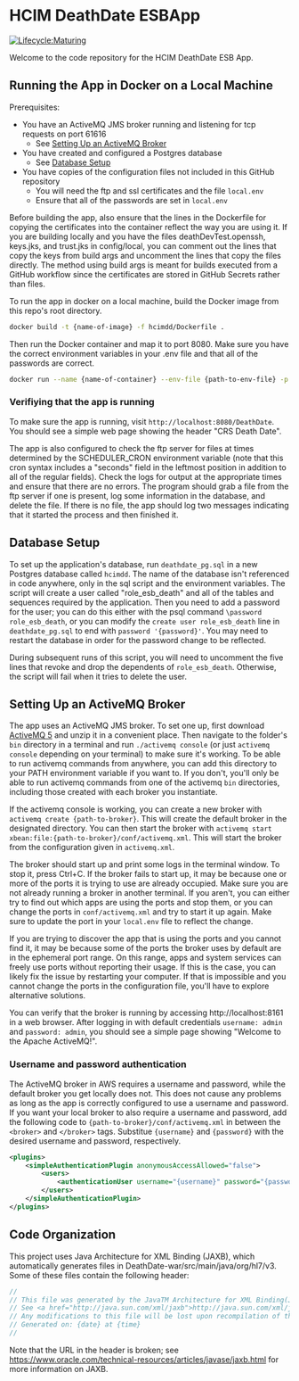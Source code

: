 # HCIM DeathDate ESBApp

[![Lifecycle:Maturing](https://img.shields.io/badge/Lifecycle-Maturing-007EC6)](https://github.com/bcgov/repomountie/blob/master/doc/lifecycle-badges.md)

Welcome to the code repository for the HCIM DeathDate ESB App.

## Running the App in Docker on a Local Machine

Prerequisites:

- You have an ActiveMQ JMS broker running and listening for tcp requests on port 61616
  - See [Setting Up an ActiveMQ Broker](#setting-up-an-activemq-broker)
- You have created and configured a Postgres database
  - See [Database Setup](#database-setup)
- You have copies of the configuration files not included in this GitHub repository
  - You will need the ftp and ssl certificates and the file `local.env`
  - Ensure that all of the passwords are set in `local.env`

Before building the app, also ensure that the lines in the Dockerfile for copying the certificates into the container reflect the way you are using it. If you are building locally and you have the files deathDevTest.openssh, keys.jks, and trust.jks in config/local, you can comment out the lines that copy the keys from build args and uncomment the lines that copy the files directly. The method using build args is meant for builds executed from a GitHub workflow since the certificates are stored in GitHub Secrets rather than files.

To run the app in docker on a local machine, build the Docker image from this repo's root directory.

```bash
docker build -t {name-of-image} -f hcimdd/Dockerfile .
```

Then run the Docker container and map it to port 8080. Make sure you have the correct environment variables in your .env file and that all of the passwords are correct.

```bash
docker run --name {name-of-container} --env-file {path-to-env-file} -p 8080:8080 {name-of-image}
```

### Verifiying that the app is running

To make sure the app is running, visit `http://localhost:8080/DeathDate`. You should see a simple web page showing the header "CRS Death Date".

The app is also configured to check the ftp server for files at times determined by the SCHEDULER_CRON environment variable (note that this cron syntax includes a "seconds" field in the leftmost position in addition to all of the regular fields). Check the logs for output at the appropriate times and ensure that there are no errors. The program should grab a file from the ftp server if one is present, log some information in the database, and delete the file. If there is no file, the app should log two messages indicating that it started the process and then finished it.

## Database Setup

To set up the application's database, run `deathdate_pg.sql` in a new Postgres database called `hcimdd`. The name of the database isn't referenced in code anywhere, only in the sql script and the environment variables. The script will create a user called "role_esb_death" and all of the tables and sequences required by the application. Then you need to add a password for the user; you can do this either with the psql command `\password role_esb_death`, or you can modify the `create user role_esb_death` line in `deathdate_pg.sql` to end with `password '{password}'`. You may need to restart the database in order for the password change to be reflected.

During subsequent runs of this script, you will need to uncomment the five lines that revoke and drop the dependents of `role_esb_death`. Otherwise, the script will fail when it tries to delete the user.

## Setting Up an ActiveMQ Broker

The app uses an ActiveMQ JMS broker. To set one up, first download [ActiveMQ 5](https://activemq.apache.org/components/classic/download/) and unzip it in a convenient place. Then navigate to the folder's `bin` directory in a terminal and run `./activemq console` (or just `activemq console` depending on your terminal) to make sure it's working. To be able to run activemq commands from anywhere, you can add this directory to your PATH environment variable if you want to. If you don't, you'll only be able to run activemq commands from one of the activemq `bin` directories, including those created with each broker you instantiate.

If the activemq console is working, you can create a new broker with `activemq create {path-to-broker}`. This will create the default broker in the designated directory. You can then start the broker with `activemq start xbean:file:{path-to-broker}/conf/activemq.xml`. This will start the broker from the configuration given in `activemq.xml`.

The broker should start up and print some logs in the terminal window. To stop it, press Ctrl+C. If the broker fails to start up, it may be because one or more of the ports it is trying to use are already occupied. Make sure you are not already running a broker in another terminal. If you aren't, you can either try to find out which apps are using the ports and stop them, or you can change the ports in `conf/activemq.xml` and try to start it up again. Make sure to update the port in your `local.env` file to reflect the change.

If you are trying to discover the app that is using the ports and you cannot find it, it may be because some of the ports the broker uses by default are in the ephemeral port range. On this range, apps and system services can freely use ports without reporting their usage. If this is the case, you can likely fix the issue by restarting your computer. If that is impossible and you cannot change the ports in the configuration file, you'll have to explore alternative solutions.

You can verify that the broker is running by accessing http://localhost:8161 in a web browser. After logging in with default credentials `username: admin` and `password: admin`, you should see a simple page showing "Welcome to the Apache ActiveMQ!".

### Username and password authentication

The ActiveMQ broker in AWS requires a username and password, while the default broker you get locally does not. This does not cause any problems as long as the app is correctly configured to use a username and password. If you want your local broker to also require a username and password, add the following code to `{path-to-broker}/conf/activemq.xml` in between the `<broker>` and `</broker>` tags. Substitue `{username}` and `{password}` with the desired username and password, respectively.

```xml
<plugins>
    <simpleAuthenticationPlugin anonymousAccessAllowed="false">
        <users>
            <authenticationUser username="{username}" password="{password}" groups="users,admins"/>
        </users>
    </simpleAuthenticationPlugin>
</plugins>
```

## Code Organization

This project uses Java Architecture for XML Binding (JAXB), which automatically generates files in DeathDate-war/src/main/java/org/hl7/v3. Some of these files contain the following header:

```java
//
// This file was generated by the JavaTM Architecture for XML Binding(JAXB) Reference Implementation, v2.2.4-2 
// See <a href="http://java.sun.com/xml/jaxb">http://java.sun.com/xml/jaxb</a> 
// Any modifications to this file will be lost upon recompilation of the source schema. 
// Generated on: {date} at {time} 
//
```

Note that the URL in the header is broken; see https://www.oracle.com/technical-resources/articles/javase/jaxb.html for more information on JAXB.
